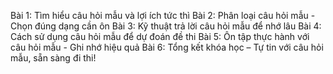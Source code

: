 Bài 1: Tìm hiểu câu hỏi mẫu và lợi ích tức thì
Bài 2: Phân loại câu hỏi mẫu - Chọn đúng dạng cần ôn
Bài 3: Kỹ thuật trả lời câu hỏi mẫu để nhớ lâu
Bài 4: Cách sử dụng câu hỏi mẫu để dự đoán đề thi
Bài 5: Ôn tập thực hành với câu hỏi mẫu - Ghi nhớ hiệu quả
Bài 6: Tổng kết khóa học – Tự tin với câu hỏi mẫu, sẵn sàng đi thi!